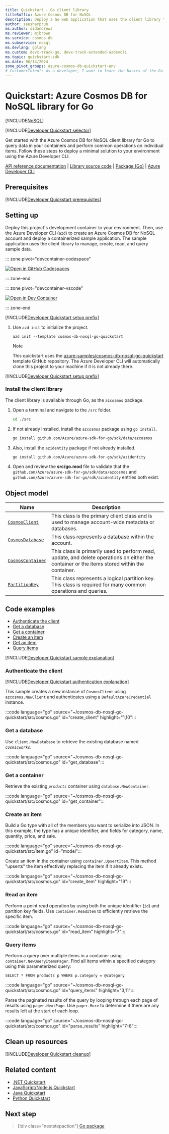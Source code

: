 ```yaml
---
title: Quickstart - Go client library
titleSuffix: Azure Cosmos DB for NoSQL
description: Deploy a Go web application that uses the client library to interact with Azure Cosmos DB for NoSQL data in this quickstart.
author: seesharprun
ms.author: sidandrews
ms.reviewer: mjbrown
ms.service: cosmos-db
ms.subservice: nosql
ms.devlang: golang
ms.custom: devx-track-go, devx-track-extended-azdevcli
ms.topic: quickstart-sdk
ms.date: 06/14/2024
zone_pivot_groups: azure-cosmos-db-quickstart-env
# CustomerIntent: As a developer, I want to learn the basics of the Go library so that I can build applications with Azure Cosmos DB for NoSQL.
---
```


# Quickstart: Azure Cosmos DB for NoSQL library for Go

[!INCLUDE[NoSQL](../includes/appliesto-nosql.md)]

[!INCLUDE[Developer Quickstart selector](includes/quickstart/dev-selector.md)]

Get started with the Azure Cosmos DB for NoSQL client library for Go to query data in your containers and perform common operations on individual items. Follow these steps to deploy a minimal solution to your environment using the Azure Developer CLI.

[API reference documentation](https://pkg.go.dev/github.com/Azure/azure-sdk-for-go/sdk/data/azcosmos) | [Library source code](https://github.com/Azure/azure-sdk-for-go/tree/main/sdk/data/azcosmos#readme) | [Package (Go)](https://pkg.go.dev/github.com/Azure/azure-sdk-for-go/sdk/data/azcosmos) | [Azure Developer CLI](/azure/developer/azure-developer-cli/overview)

## Prerequisites

[!INCLUDE[Developer Quickstart prerequisites](includes/quickstart/dev-prereqs.md)]

## Setting up

Deploy this project's development container to your environment. Then, use the Azure Developer CLI (`azd`) to create an Azure Cosmos DB for NoSQL account and deploy a containerized sample application. The sample application uses the client library to manage, create, read, and query sample data.

::: zone pivot="devcontainer-codespace"

[![Open in GitHub Codespaces](https://img.shields.io/static/v1?style=for-the-badge&label=GitHub+Codespaces&message=Open&color=brightgreen&logo=github)](https://codespaces.new/azure-samples/cosmos-db-nosql-go-quickstart?template=false&quickstart=1&azure-portal=true)

::: zone-end

::: zone pivot="devcontainer-vscode"

[![Open in Dev Container](https://img.shields.io/static/v1?style=for-the-badge&label=Dev+Containers&message=Open&color=blue&logo=visualstudiocode)](https://vscode.dev/redirect?url=vscode://ms-vscode-remote.remote-containers/cloneInVolume?url=https://github.com/azure-samples/cosmos-db-nosql-go-quickstart)

::: zone-end

[!INCLUDE[Developer Quickstart setup prefix](includes/quickstart/dev-setup-prefix.md)]

1. Use `azd init` to initialize the project.

    ```azurecli
    azd init --template cosmos-db-nosql-go-quickstart
    ```

    > [!NOTE]
    > This quickstart uses the [azure-samples/cosmos-db-nosql-go-quickstart](https://github.com/azure-samples/cosmos-db-nosql-go-quickstart) template GitHub repository. The Azure Developer CLI will automatically clone this project to your machine if it is not already there.

[!INCLUDE[Developer Quickstart setup prefix](includes/quickstart/dev-setup-suffix.md)]

### Install the client library

The client library is available through Go, as the `azcosmos` package.

1. Open a terminal and navigate to the `/src` folder.

    ```bash
    cd ./src
    ```

1. If not already installed, install the `azcosmos` package using `go install`.

    ```bash
    go install github.com/Azure/azure-sdk-for-go/sdk/data/azcosmos
    ```

1. Also, install the `azidentity` package if not already installed.

    ```bash
    go install github.com/Azure/azure-sdk-for-go/sdk/azidentity
    ```

1. Open and review the **src/go.mod** file to validate that the `github.com/Azure/azure-sdk-for-go/sdk/data/azcosmos` and `github.com/Azure/azure-sdk-for-go/sdk/azidentity` entries both exist.

## Object model

| Name | Description |
| --- | --- |
| [`CosmosClient`](https://pkg.go.dev/github.com/Azure/azure-sdk-for-go/sdk/data/azcosmos#CosmosClient) | This class is the primary client class and is used to manage account-wide metadata or databases. |
| [`CosmosDatabase`](https://pkg.go.dev/github.com/Azure/azure-sdk-for-go/sdk/data/azcosmos#CosmosDatabase) | This class represents a database within the account. |
| [`CosmosContainer`](https://pkg.go.dev/github.com/Azure/azure-sdk-for-go/sdk/data/azcosmos#CosmosContainer) | This class is primarily used to perform read, update, and delete operations on either the container or the items stored within the container. |
| [`PartitionKey`](https://pkg.go.dev/github.com/Azure/azure-sdk-for-go/sdk/data/azcosmos#PartitionKey) | This class represents a logical partition key. This class is required for many common operations and queries. |

## Code examples

- [Authenticate the client](#authenticate-the-client)
- [Get a database](#get-a-database)
- [Get a container](#get-a-container)
- [Create an item](#create-an-item)
- [Get an item](#read-an-item)
- [Query items](#query-items)

[!INCLUDE[Developer Quickstart sample explanation](includes/quickstart/dev-sample-primer.md)]

### Authenticate the client

[!INCLUDE[Developer Quickstart authentication explanation](includes/quickstart/dev-auth-primer.md)]

This sample creates a new instance of `CosmosClient` using `azcosmos.NewClient` and authenticates using a `DefaultAzureCredential` instance.

:::code language="go" source="~/cosmos-db-nosql-go-quickstart/src/cosmos.go" id="create_client" highlight="1,10":::

### Get a database

Use `client.NewDatabase` to retrieve the existing database named *`cosmicworks`*.

:::code language="go" source="~/cosmos-db-nosql-go-quickstart/src/cosmos.go" id="get_database":::

### Get a container

Retrieve the existing *`products`* container using `database.NewContainer`.

:::code language="go" source="~/cosmos-db-nosql-go-quickstart/src/cosmos.go" id="get_container":::

### Create an item

Build a Go type with all of the members you want to serialize into JSON. In this example, the type has a unique identifier, and fields for category, name, quantity, price, and sale.

:::code language="go" source="~/cosmos-db-nosql-go-quickstart/src/item.go" id="model":::

Create an item in the container using `container.UpsertItem`. This method "upserts" the item effectively replacing the item if it already exists.

:::code language="go" source="~/cosmos-db-nosql-go-quickstart/src/cosmos.go" id="create_item" highlight="19":::

### Read an item

Perform a point read operation by using both the unique identifier (`id`) and partition key fields. Use `container.ReadItem` to efficiently retrieve the specific item.

:::code language="go" source="~/cosmos-db-nosql-go-quickstart/src/cosmos.go" id="read_item" highlight="7":::

### Query items

Perform a query over multiple items in a container using `container.NewQueryItemsPager`. Find all items within a specified category using this parameterized query:

```nosql
SELECT * FROM products p WHERE p.category = @category
```

:::code language="go" source="~/cosmos-db-nosql-go-quickstart/src/cosmos.go" id="query_items" highlight="3,11":::

Parse the paginated results of the query by looping through each page of results using `pager.NextPage`. Use `pager.More` to determine if there are any results left at the start of each loop.

:::code language="go" source="~/cosmos-db-nosql-go-quickstart/src/cosmos.go" id="parse_results" highlight="7-8":::

## Clean up resources

[!INCLUDE[Developer Quickstart cleanup](includes/quickstart/dev-cleanup.md)]

## Related content

- [.NET Quickstart](quickstart-dotnet.md)
- [JavaScript/Node.js Quickstart](quickstart-nodejs.md)
- [Java Quickstart](quickstart-java.md)
- [Python Quickstart](quickstart-python.md)

## Next step

> [!div class="nextstepaction"]
> [Go package](https://pkg.go.dev/github.com/Azure/azure-sdk-for-go/sdk/data/azcosmos)
